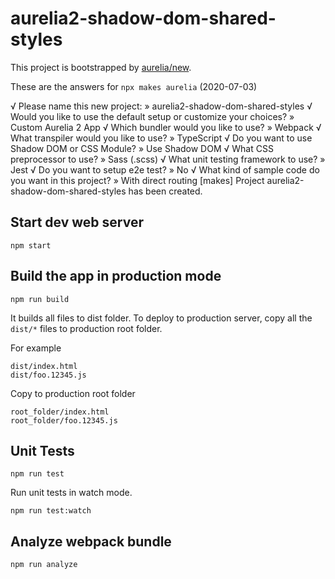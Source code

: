 # aurelia2-shadow-dom-shared-styles

This project is bootstrapped by [aurelia/new](https://github.com/aurelia/new).

These are the answers for `npx makes aurelia` (2020-07-03)

√ Please name this new project: » aurelia2-shadow-dom-shared-styles
√ Would you like to use the default setup or customize your choices? » Custom Aurelia 2 App
√ Which bundler would you like to use? » Webpack
√ What transpiler would you like to use? » TypeScript
√ Do you want to use Shadow DOM or CSS Module? » Use Shadow DOM
√ What CSS preprocessor to use? » Sass (.scss)
√ What unit testing framework to use? » Jest
√ Do you want to setup e2e test? » No
√ What kind of sample code do you want in this project? » With direct routing
[makes] Project aurelia2-shadow-dom-shared-styles has been created.

## Start dev web server

    npm start

## Build the app in production mode

    npm run build

It builds all files to dist folder. To deploy to production server, copy all the `dist/*` files to production root folder.

For example
```
dist/index.html
dist/foo.12345.js
```
Copy to production root folder
```
root_folder/index.html
root_folder/foo.12345.js
```

## Unit Tests

    npm run test

Run unit tests in watch mode.

    npm run test:watch


## Analyze webpack bundle

    npm run analyze
